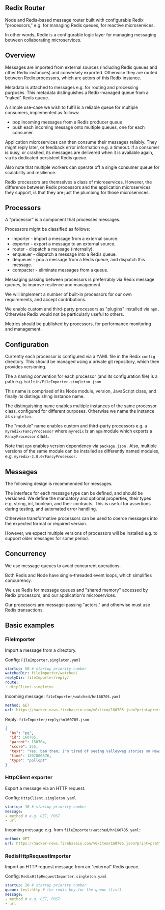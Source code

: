 
## Redix Router

Node and Redis-based message router built with configurable Redix "processors," e.g. for managing Redis queues, for reactive microservices.

In other words, Redix is a configurable logic layer for managing messaging between collaborating microservices.


## Overview

Messages are imported from external sources (including Redis queues and other Redix instances) and conversely exported. Otherwise they are routed between Redix processors, which are actors of this Redix instance.

Metadata is attached to messages e.g. for routing and processing purposes. This metadata distinguishes a Redix-managed queue from a "naked" Redis queue.

A simple use-case we wish to fulfil is a reliable queue for multiple consumers, implemented as follows:
- pop incoming messages from a Redis producer queue
- push each incoming message onto multiple queues, one for each consumer.

Application microservices can then consume their messages reliably. They might reply later, or feedback error information e.g. a timeout. If a consumer is busy, or crashed, its messages are delivered when it is available again, via its dedicated persistent Redis queue.

Also note that multiple workers can operate off a single consumer queue for scalability and resilience.

Redix processors are themselves a class of microservices. However, the difference between Redix processors and the application microservices they support, is that they are just the plumbing for those microservices.


## Processors

A "processor" is a component that processes messages.

Processors might be classified as follows:
- importer - import a message from a external source.
- exporter - export a message to an external source.
- router - dispatch a message (internally).
- enqueuer - dispatch a message into a Redis queue.
- dequeuer - pop a message from a Redis queue, and dispatch this message.
- compacter - eliminate messages from a queue.

Messaging passing between processors is preferrably via Redix message queues, to improve resilence and management.

We will implement a number of built-in processors for our own requirements, and accept contributions.

We enable custom and third-party processors as "plugins" installed via `npm.` Otherwise Redix would not be particularly useful to others.

Metrics should be published by processors, for performance monitoring and management.


## Configuration

Currently each processor is configured via a YAML file in the Redix `config` directory. This should be managed using a private git repository, which then provides versioning.

The a naming convention for each processor (and its configuration file) is a path e.g. `builtin/FileImporter.singleton.json`

This name is comprised of its Node module, version, JavaScript class, and finally its distinguishing instance name.

The distinguishing name enables multiple instances of the same processor class, configured for different purposes. Otherwise we name the instance as `singleton.`

The "module" name enables custom and third-party processors e.g. a `myredix/FancyProcessor` where `myredix` is an `npm` module which exports a `FancyProcessor` class.

Note that `npm` enables version dependency via `package.json.` Also, multiple versions of the same module can be installed as differently named modules, e.g. `myredix-2.0.0/FancyProcessor.`


## Messages

The following design is recommended for messages.

The interface for each message type can be defined, and should be versioned. We define the mandatory and optional properties, their types e.g. string, int, boolean, and their contracts. This is useful for assertions during testing, and automated error handling.

Otherwise transformative processors can be used to coerce messages into the expected format or required version.

However, we expect multiple versions of processors will be installed e.g. to support older messages for some period.


## Concurrency

We use message queues to avoid concurrent operations.

Both Redis and Node have single-threaded event loops, which simplifies concurrency.

We use Redis for message queues and "shared memory" accessed by Redix processors, and our application's microservices.

Our processors are message-passing "actors," and otherwise must use Redis transactions.


## Basic examples

### FileImporter

Import a message from a directory.

Config: `FileImporter.singleton.yaml`
```yaml
startup: 50 # startup priority number
watchedDir: fileImporter/watched/
replyDir: fileImporter/reply/
route:
- HttpClient.singleton
```

Incoming message: `fileImporter/watched/hn160705.yaml`
```yaml
method: GET
url: https://hacker-news.firebaseio.com/v0/item/160705.json?print=pretty
```

Reply: `fileImporter/reply/hn160705.json`
```json
{
  "by": "pg",
  "id": 160705,
  "parent": 160704,
  "score": 335,
  "text": "Yes, ban them; I'm tired of seeing Valleywag stories on News.YC.",
  "time": 1207886576,
  "type": "pollopt"
}
```


### HttpClient exporter

Export a message via an HTTP request.

Config: `HttpClient.singleton.yaml`
```yaml
startup: 10 # startup priority number
message:
- method # e.g. GET, POST
- url
```

Incoming message e.g. from `fileImporter/watched/hn160705.yaml:`
```yaml
method: GET
url: https://hacker-news.firebaseio.com/v0/item/160705.json?print=pretty
```

### RedisHttpRequestImporter

Import an HTTP request message from an "external" Redis queue.

Config: `RedisHttpRequestImporter.singleton.yaml`
```yaml
startup: 20 # startup priority number
queue: test:http # the redis key for the queue (list)
message:
- method # e.g. GET, POST
- url
```
